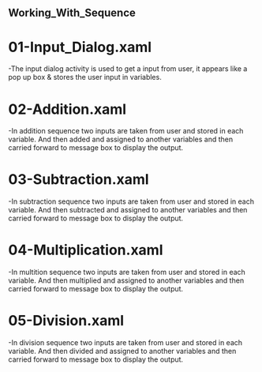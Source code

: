 ## Working_With_Sequence

# 01-Input_Dialog.xaml
-The input dialog activity is used to get a input from user, it appears like a pop up box & stores the user input in variables.

# 02-Addition.xaml
-In addition sequence two inputs are taken from user and stored in each variable. And then added and assigned to another variables and then carried forward to message box to display the output.

# 03-Subtraction.xaml
-In subtraction sequence two inputs are taken from user and stored in each variable. And then subtracted and assigned to another variables and then carried forward to message box to display the output.

# 04-Multiplication.xaml
-In multition sequence two inputs are taken from user and stored in each variable. And then multiplied and assigned to another variables and then carried forward to message box to display the output.

# 05-Division.xaml
-In division sequence two inputs are taken from user and stored in each variable. And then divided and assigned to another variables and then carried forward to message box to display the output.
